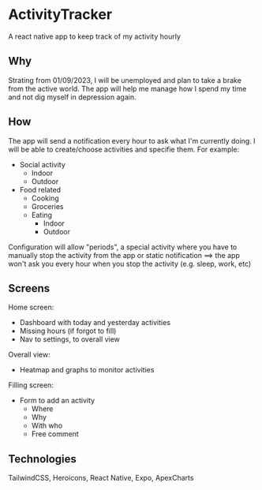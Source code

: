 # ActivityTracker
A react native app to keep track of my activity hourly

## Why
Strating from 01/09/2023, I will be unemployed and plan to take a brake from the active world. The app will help me manage how I spend my time and not dig myself in depression again.

## How
The app will send a notification every hour to ask what I'm currently doing. I will be able to create/choose activities and specifie them. For example:
- Social activity
  - Indoor
  - Outdoor
- Food related
  - Cooking
  - Groceries
  - Eating
    - Indoor
    - Outdoor

Configuration will allow "periods", a special activity where you have to manually stop the activity from the app or static notification ==> the app won't ask you every hour when you stop the activity (e.g. sleep, work, etc)


## Screens
Home screen:
- Dashboard with today and yesterday activities
- Missing hours (if forgot to fill)
- Nav to settings, to overall view

Overall view:
- Heatmap and graphs to monitor activities

Filling screen:
- Form to add an activity
  - Where
  - Why
  - With who
  - Free comment

## Technologies
TailwindCSS, Heroicons, React Native, Expo, ApexCharts
